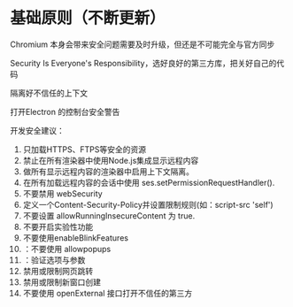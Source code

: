 # 基础原则（不断更新）

Chromium 本身会带来安全问题需要及时升级，但还是不可能完全与官方同步

Security Is Everyone's Responsibility，选好良好的第三方库，把关好自己的代码

隔离好不信任的上下文

打开Electron 的控制台安全警告



开发安全建议：

1. 只加载HTTPS、FTPS等安全的资源
2. 禁止在所有渲染器中使用Node.js集成显示远程内容
3. 做所有显示远程内容的渲染器中启用上下文隔离。
4. 在所有加载远程内容的会话中使用 ses.setPermissionRequestHandler().
5. 不要禁用 webSecurity
6. 定义一个Content-Security-Policy并设置限制规则(如：script-src 'self')
7. 不要设置 allowRunningInsecureContent 为 true.
8. 不要开启实验性功能
9. 不要使用enableBlinkFeatures
10. <webview>：不要使用 allowpopups
11. <webview>：验证选项与参数
12. 禁用或限制网页跳转
13. 禁用或限制新窗口创建
14. 不要使用 openExternal 接口打开不信任的第三方